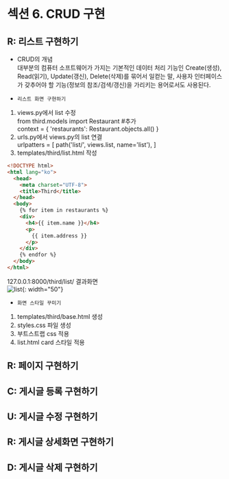 # 섹션 6. CRUD 구현
## R: 리스트 구현하기
* CRUD의 개념  
  대부분의 컴퓨터 소프트웨어가 가지는 기본적인 데이터 처리 기능인 Create(생성), Read(읽기), Update(갱신), Delete(삭제)를 묶어서 일컫는 말, 사용자 인터페이스가 갖추어야 할 기능(정보의 참조/검색/갱신)을 가리키는 용어로서도 사용된다.
  
* `리스트 화면 구현하기`
1. views.py에서 list 수정   
  from third.models import Restaurant #추가  
  context = { 'restaurants': Restaurant.objects.all() }  
2. urls.py에서 views.py의 list 연결  
  urlpatters = [ path('list/', views.list, name='list'), ]    
3. templates/third/list.html 작성
  ```html
  <!DOCTYPE html>
  <html lang="ko">
    <head>
      <meta charset="UTF-8">
      <title>Third</title>
    </head>
    <body>
      {% for item in restaurants %}
      <div>
        <h4>{{ item.name }}</h4>
        <p>
          {{ item.address }}
        </p>
      </div>
      {% endfor %}
    </body>
  </html>
  ```
127.0.0.1:8000/third/list/ 결과화면  
![list](https://user-images.githubusercontent.com/89841486/169632477-3137c8dd-b9d6-4b56-b135-475be2ca5d74.png){: width="50"}


* `화면 스타일 꾸미기`
1. templates/third/base.html 생성
2. styles.css 파일 생성
3. 부트스트랩 css 적용
4. list.html card 스타일 적용


## R: 페이지 구현하기
## C: 게시글 등록 구현하기
## U: 게시글 수정 구현하기
## R: 게시글 상세화면 구현하기
## D: 게시글 삭제 구현하기
